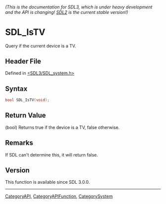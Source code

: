 ###### (This is the documentation for SDL3, which is under heavy development and the API is changing! [SDL2](https://wiki.libsdl.org/SDL2/) is the current stable version!)
# SDL_IsTV

Query if the current device is a TV.

## Header File

Defined in [<SDL3/SDL_system.h>](https://github.com/libsdl-org/SDL/blob/main/include/SDL3/SDL_system.h)

## Syntax

```c
bool SDL_IsTV(void);
```

## Return Value

(bool) Returns true if the device is a TV, false otherwise.

## Remarks

If SDL can't determine this, it will return false.

## Version

This function is available since SDL 3.0.0.

----
[CategoryAPI](CategoryAPI), [CategoryAPIFunction](CategoryAPIFunction), [CategorySystem](CategorySystem)

